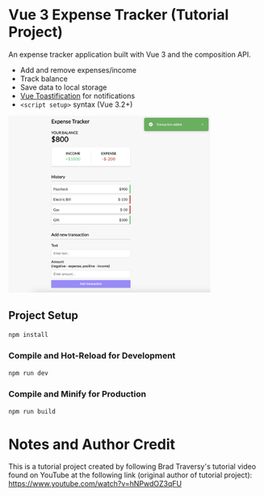 # Vue 3 Expense Tracker (Tutorial Project)

An expense tracker application built with Vue 3 and the composition API.

- Add and remove expenses/income
- Track balance
- Save data to local storage
- [Vue Toastification](https://github.com/Maronato/vue-toastification) for notifications
- `<script setup>` syntax (Vue 3.2+)

<img src="public/screenshot.png" width="400" />

## Project Setup

```sh
npm install
```

### Compile and Hot-Reload for Development

```sh
npm run dev
```

### Compile and Minify for Production

```sh
npm run build
```

# Notes and Author Credit

This is a tutorial project created by following Brad Traversy's tutorial video found on YouTube at the following link (original author of tutorial project): https://www.youtube.com/watch?v=hNPwdOZ3qFU
